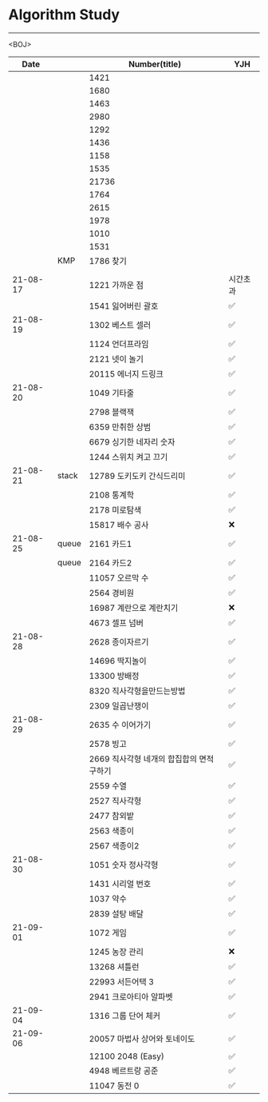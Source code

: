 # Algorithm Study

---



\<BOJ\>

| Date     |       | Number(title)                             | YJH      |
| -------- | ----- | ----------------------------------------- | -------- |
|          |       | 1421                                      |          |
|          |       | 1680                                      |          |
|          |       | 1463                                      |          |
|          |       | 2980                                      |          |
|          |       | 1292                                      |          |
|          |       | 1436                                      |          |
|          |       | 1158                                      |          |
|          |       | 1535                                      |          |
|          |       | 21736                                     |          |
|          |       | 1764                                      |          |
|          |       | 2615                                      |          |
|          |       | 1978                                      |          |
|          |       | 1010                                      |          |
|          |       | 1531                                      |          |
|          | KMP   | 1786 찾기                                 |          |
|          |       |                                           |          |
| 21-08-17 |       | 1221 가까운 점                            | 시간초과 |
|          |       | 1541 잃어버린 괄호                        | ✅        |
| 21-08-19 |       | 1302 베스트 셀러                          | ✅        |
|          |       | 1124 언더프라임                           | ✅        |
|          |       | 2121 넷이 놀기                            | ✅        |
|          |       | 20115 에너지 드링크                       | ✅        |
| 21-08-20 |       | 1049 기타줄                               | ✅        |
|          |       | 2798 블랙잭                               | ✅        |
|          |       | 6359 만취한 상범                          | ✅        |
|          |       | 6679 싱기한 네자리 숫자                   | ✅        |
|          |       | 1244 스위치 켜고 끄기                     | ✅        |
| 21-08-21 | stack | 12789 도키도키 간식드리미                 | ✅        |
|          |       | 2108 통계학                               | ✅        |
|          |       | 2178 미로탐색                             | ✅        |
|          |       | 15817 배수 공사                           | ❌        |
| 21-08-25 | queue | 2161 카드1                                | ✅        |
|          | queue | 2164 카드2                                | ✅        |
|          |       | 11057 오르막 수                           | ✅        |
|          |       | 2564 경비원                               | ✅        |
|          |       | 16987 계란으로 계란치기                   | ❌        |
|          |       | 4673 셀프 넘버                            | ✅        |
| 21-08-28 |       | 2628 종이자르기                           | ✅        |
|          |       | 14696 딱지놀이                            | ✅        |
|          |       | 13300 방배정                              | ✅        |
|          |       | 8320 직사각형을만드는방법                 | ✅        |
|          |       | 2309 일곱난쟁이                           | ✅        |
| 21-08-29 |       | 2635 수 이어가기                          | ✅        |
|          |       | 2578 빙고                                 | ✅        |
|          |       | 2669 직사각형 네개의 합집합의 면적 구하기 | ✅        |
|          |       | 2559 수열                                 | ✅        |
|          |       | 2527 직사각형                             | ✅        |
|          |       | 2477 참외밭                               | ✅        |
|          |       | 2563 색종이                               | ✅        |
|          |       | 2567 색종이2                              | ✅        |
| 21-08-30 |       | 1051 숫자 정사각형                        | ✅        |
|          |       | 1431 시리얼 번호                          | ✅        |
|          |       | 1037 약수                                 | ✅        |
|          |       | 2839 설탕 배달                            | ✅        |
| 21-09-01 |       | 1072 게임                                 | ✅        |
|          |       | 1245 농장 관리                            | ❌        |
|          |       | 13268 셔틀런                              | ✅        |
|          |       | 22993 서든어택 3                          | ✅        |
|          |       | 2941 크로아티아 알파벳                    | ✅        |
| 21-09-04 |       | 1316 그룹 단어 체커                       | ✅        |
| 21-09-06 |       | 20057 마법사 상어와 토네이도              | ✅        |
|          |       | 12100 2048 (Easy)                         | ✅        |
|          |       | 4948 베르트랑 공준                        | ✅        |
|          |       | 11047 동전 0                              | ✅        |



